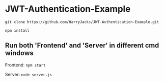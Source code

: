 # JWT-Authentication-Example

`git clone https://github.com/HarryJacks/JWT-Authentication-Example.git`

`npm install`

## Run both 'Frontend' and 'Server' in different cmd windows

Frontend: `npm start`

Server: `node server.js`